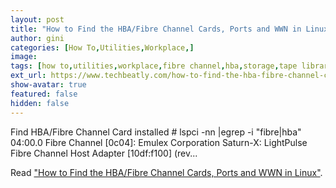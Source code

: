 ```yaml
---
layout: post
title: "How to Find the HBA/Fibre Channel Cards, Ports and WWN in Linux"
author: gini
categories: [How To,Utilities,Workplace,]
image: 
tags: [how to,utilities,workplace,fibre channel,hba,storage,tape library,wwm,]
ext_url: https://www.techbeatly.com/how-to-find-the-hba-fibre-channel-cards-ports-and-wwn-in-linux/
show-avatar: true
featured: false
hidden: false
---
```


Find HBA/Fibre Channel Card installed # lspci -nn |egrep -i "fibre|hba" 04:00.0 Fibre Channel [0c04]: Emulex Corporation Saturn-X: LightPulse Fibre Channel Host Adapter [10df:f100] (rev...

Read ["How to Find the HBA/Fibre Channel Cards, Ports and WWN in Linux"](https://www.techbeatly.com/how-to-find-the-hba-fibre-channel-cards-ports-and-wwn-in-linux/).